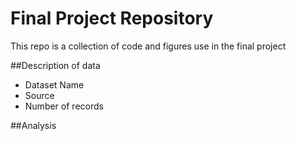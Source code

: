 # Final Project Repository

This repo is a collection of code and figures use in the final project

##Description of data
- Dataset Name
- Source
- Number of records

##Analysis
